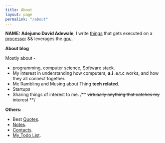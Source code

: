 ```yaml
---
title: About
layout: page
permalink: "/about"
---
```


**NAME:** <b>Adejumo David Adewale</b>, I write [things](https://en.wikipedia.org/wiki/Computer_program) that gets executed on a [processor](https://en.wikipedia.org/wiki/Central_processing_unit) && leverages the [gpu](https://en.wikipedia.org/wiki/Graphics_processing_unit).
		
**About blog**

Mostly about -

* programming, computer science, Software stack.
* My interest in understanding how computers, **a.i** .e.t.c works, and how they all connect together.
* Me Rambling and Musing about Thing **tech related**.
* Startups
* Sharing things of interest to me.   /** <del>virtuaally anything that catches my interest</del> **/


**Others:**
* Best [Quotes](/quotes).<br>
* [Notes](https://github.com/Daveads/_notes).
* [Contacts](/contacts).
* [My_Todo List](/todo.html).
